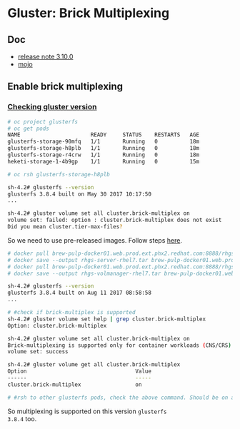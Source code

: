 # Gluster: Brick Multiplexing

## Doc

* [release note 3.10.0](https://gluster.readthedocs.io/en/latest/release-notes/3.10.0/)
* [mojo](https://mojo.redhat.com/docs/DOC-1138715)

## Enable brick multiplexing

### [Checking gluster version](https://stackoverflow.com/questions/41626467/how-to-display-the-version-of-glusterfs)

```sh
# oc project glusterfs
# oc get pods
NAME                      READY     STATUS    RESTARTS   AGE
glusterfs-storage-90mfq   1/1       Running   0          18m
glusterfs-storage-h8plb   1/1       Running   0          18m
glusterfs-storage-r4crw   1/1       Running   0          18m
heketi-storage-1-4b9gp    1/1       Running   0          15m

# oc rsh glusterfs-storage-h8plb

sh-4.2# glusterfs --version
glusterfs 3.8.4 built on May 30 2017 10:17:50
...

sh-4.2# gluster volume set all cluster.brick-multiplex on
volume set: failed: option : cluster.brick-multiplex does not exist
Did you mean cluster.tier-max-files?

```

So we need to use pre-released images. Follow steps [here](cns_internal.md).

```sh
# docker pull brew-pulp-docker01.web.prod.ext.phx2.redhat.com:8888/rhgs3/rhgs-server-rhel7:3.3.0-12
# docker save --output rhgs-server-rhel7.tar brew-pulp-docker01.web.prod.ext.phx2.redhat.com:8888/rhgs3/rhgs-server-rhel7:3.3.0-12
# docker pull brew-pulp-docker01.web.prod.ext.phx2.redhat.com:8888/rhgs3/rhgs-volmanager-rhel7:3.3.0-9
# docker save --output rhgs-volmanager-rhel7.tar brew-pulp-docker01.web.prod.ext.phx2.redhat.com:8888/rhgs3/rhgs-volmanager-rhel7:3.3.0-9
```

```sh
sh-4.2# glusterfs --version
glusterfs 3.8.4 built on Aug 11 2017 08:58:58
...

# #check if brick-multiplex is supported
sh-4.2# gluster volume set help | grep cluster.brick-multiplex
Option: cluster.brick-multiplex

sh-4.2# gluster volume set all cluster.brick-multiplex on
Brick-multiplexing is supported only for container workloads (CNS/CRS). Also it is advised to make sure that either all volumes are in stopped state or no bricks are running before this option is modified.Do you still want to continue? (y/n) y
volume set: success

sh-4.2# gluster volume get all cluster.brick-multiplex
Option                                  Value
------                                  -----
cluster.brick-multiplex                 on

# #rsh to other glusterfs pods, check the above command. Should be on as well.
```

So multiplexing is supported on this version <code>glusterfs 3.8.4</code> too.
